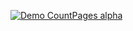 [![Demo CountPages alpha](http://share.gifyoutube.com/KzB6Gb.gif)](https://www.youtube.com/watch?v=ek1j272iAmc)
